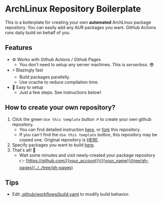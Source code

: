 # ArchLinux Repository Boilerplate

This is a boilerplate for creating your own **automated** ArchLinux package repository.
You can easily add any AUR packages you want.
GitHub Actions runs daily build on behalf of you.

## Features

- ⚙️ Works with Github Actions / Github Pages
	- You don't need to setup any server machines. This is _serverless_. 😎
- ⚡ Blazingly fast
	- Build packages parallelly.
	- Use ccache to reduce compilation time.
- 🔧 Easy to setup
	- Just a few steps. See instructions below!

## How to create your own repository?

1. Click the green `Use this template` button ↗ to create your own github repository.
	- You can find detailed instruction [here](https://docs.github.com/en/free-pro-team@latest/github/creating-cloning-and-archiving-repositories/creating-a-repository-from-a-template), or [fork](https://docs.github.com/en/free-pro-team@latest/github/getting-started-with-github/fork-a-repo) this repository.
	- If you can't find the `Use this template` button, this repository may be copied one. Original repository is [HERE](https://github.com/kaz/archlinux-repository-boilerplate).
2. Specify packages you want to build [here](https://github.com/kaz/arch-repo/blob/master/.github/workflows/build.yaml#L25-L27).
3. That's all! 👏
	- Wait some minutes and visit newly-created your package repository 👉 [https://github.com/{{your_account}}/{{your_name}}/tree/gh-pages](../../tree/gh-pages)

## Tips

- Edit [.github/workflows/build.yaml](https://github.com/kaz/arch-repo/blob/master/.github/workflows/build.yaml) to modify build behavior.
